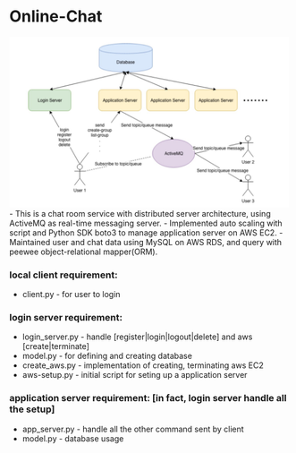 # Online-Chat
<img src="Example%20architecture.png" width="500">
- This is a chat room service with distributed server architecture, using ActiveMQ as real-time messaging server.
- Implemented auto scaling with script and Python SDK boto3 to manage application server on AWS EC2.
- Maintained user and chat data using MySQL on AWS RDS, and query with peewee object-relational mapper(ORM).

### local client requirement:
- client.py - for user to login

### login server requirement:
- login_server.py - handle [register|login|logout|delete] and aws [create|terminate]
- model.py - for defining and creating database
- create_aws.py - implementation of creating, terminating aws EC2
- aws-setup.py - initial script for seting up a application server

### application server requirement: [in fact, login server handle all the setup]
- app_server.py - handle all the other command sent by client
- model.py - database usage
